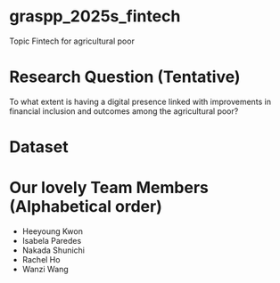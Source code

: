 # graspp_2025s_fintech
Topic
Fintech for agricultural poor

# Research Question (Tentative)
To what extent is having a digital presence linked with improvements in financial inclusion and outcomes among the agricultural poor?

# Dataset


# Our lovely Team Members (Alphabetical order)
- Heeyoung Kwon  
- Isabela Paredes  
- Nakada Shunichi  
- Rachel Ho  
- Wanzi Wang  


